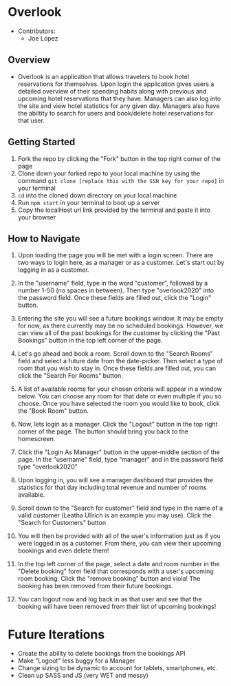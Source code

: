 # Overlook

- Contributors: 
  - Joe Lopez

## Overview

- Overlook is an application that allows travelers to book hotel reservations for themselves. Upon login the application gives users a detailed overview of their spending habits along with previous and upcoming hotel reservations that they have.  Managers can also log into the site and view hotel statistics for any given day.  Managers also have the abiltity to search for users and book/delete hotel reservations for that user.  

## Getting Started 

1. Fork the repo by clicking the "Fork" button in the top right corner of the page
2. Clone down your forked repo to your local machine by using the command `git clone [replace this with the SSH key for your repo]` in your terminal
3. `cd` into the cloned down directory on your local machine 
4. Run `npm start` in your terminal to boot up a server 
5. Copy the localHost url link provided by the terminal and paste it into your browser

## How to Navigate

1. Upon loading the page you will be met with a login screen. There are two ways to login here, as a manager or as a customer.  Let's start out by logging in as a customer.  

2. In the "username" field, type in the word "customer", followed by a number 1-50 (no spaces in between). Then type "overlook2020" into the password field.  Once these fields are filled out, click the "Login" button.  

3. Entering the site you will see a future bookings window. It may be empty for now, as there currently may be no scheduled bookings.  However, we can view all of the past bookings for the customer by clicking the "Past Bookings" button in the top left corner of the page. 

4. Let's go ahead and book a room.  Scroll down to the "Search Rooms" field and select a future date from the date-picker.  Then select a type of room that you wish to stay in.  Once these fields are filled out, you can click the "Search For Rooms" button. 

5. A list of available rooms for your chosen criteria will appear in a window below.  You can choose any room for that date or even multiple if you so choose.  Once you have selected the room you would like to book, click the "Book Room" button.

6. Now, lets login as a manager.  Click the "Logout" button in the top right corner of the page.  The button should bring you back to the homescreen. 

7. Click the "Login As Manager" button in the upper-middle section of the page.  In the "username" field, type "manager" and in the password field type "overlook2020"

8. Upon logging in, you will see a manager dashboard that provides the statistics for that day including total revenue and number of rooms available. 

9. Scroll down to the "Search for customer" field and type in the name of a valid customer (Leatha Ullrich is an example you may use). Click the "Search for Customers" button

10. You will then be provided with all of the user's information just as if you were logged in as a customer.  From there, you can view their upcoming bookings and even delete them!  

11. In the top left corner of the page, select a date and room number in the "Delete booking" form field that corresponds with a user's upcoming room booking.  Click the "remove booking" button and viola! The booking has been removed from their future bookings.  

12. You can logout now and log back in as that user and see that the booking will have been removed from their list of upcoming bookings!


# Future Iterations

- Create the ability to delete bookings from the bookings API
- Make "Logout" less buggy for a Manager
- Change sizing to be dynamic to account for tablets, smartphones, etc. 
- Clean up SASS and JS (very WET and messy)
